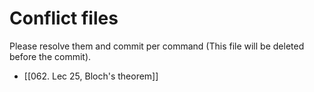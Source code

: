 # Conflict files
Please resolve them and commit per command (This file will be deleted before the commit).
- [[062. Lec 25, Bloch's theorem]]